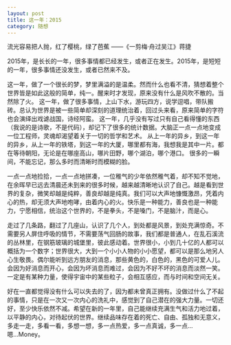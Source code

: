 ```yaml
---
layout: post
title: 这一年：2015
category: 随想
---
```

流光容易把人抛，红了樱桃，绿了芭蕉 ——《一剪梅·舟过吴江》蒋捷

2015年，是长长的一年，很多事情都已经发生，或者正在发生。2015年，是短短的一年，很多事情还没发生，或者已然来不及。

这一年，做了一个很长的梦，梦里满溢的是温柔。然而什么也看不清，猜想着整个世界皆是如此这般的简单，纯一。醒来时才发现，原来没有什么是风吹不散的。当然除了火。
这一年，做了很多事情，上山下水，游玩四方，说学逗唱，带队搬砖。总认为世界是被一些简单却深刻的道理统治着，回过头来看，原来简单的字符也会演绎出戏谑战国，诗经阿蛮。
这一年，几乎没有写过只有自己看得懂的东西（我说的是诗歌，不是代码），却记下了很多的统计数据。大脑正一点一点地变成一位工程师，灵魂却渴望着关于一切的哲学和艺术。
从上一年的异乡，到这一年的异乡，从上一年的铁塔，到这一年的大厦，哪里都有海，我想我是其中一片。都在等待朝阳，无论是在哪座高山，哪片田野，哪个湖泊，哪个港口。
很多的一瞬间，不能忘记，那么多时而清晰时而模糊的脸。

一点一点地捡拾，一点一点地拼凑，一位稚气的少年依然稚气着，却不知不觉地，在余晖早已远去清晨还未到来的很多时候，越来越清晰地认识了自己。越是看到世界的复杂，微笑却越是纯粹，善良却越是纯真。我们可以大声地慷慨激昂，凭着内心的热，却无须大声地咆哮，由着内心的火。快乐是一种能力，善良也是一种能力，宁愿相信，统治这个世界的，不是拳头，不是嗓门，不是脑汁，而是心。

走过了几条路，翻过了几座山，认识了几个人，到处都是风景，到处充满惊奇。不需要另人屏住呼吸的情节，不需要荡气回肠的故事，我们都是普通人，在乱石溪流的丛林里，在钢筋玻璃的城堡里，彼此感动着。世界很小，小到几十亿的人都可以概括为一个数字；世界很大，大到一个小小人物的小小愿望，都可以是那么地另人心生敬畏。偶尔能听到远方朋友的消息，那些黄色的，白色的，黑色的可爱人儿。会因为好消息而开心，会因为坏消息而难过，会因为不好不坏的消息而淡然一笑。一定是有某种力量，使得宇宙中的某些粒子，会相互感应，而与时间和空间无关。

好在一直都觉得没有什么可以失去的了，因为都未曾真正拥有。没做过什么了不起的事情，只是在一次又一次内心的洗礼中，感觉到了自己潜在的强大力量。一切还好，至少快乐依然不减。希望在新的一年里，自己能继续充满生气和活力地过着，以平静的内心，对待起伏的世界。继续品味存在着的死亡、自由、孤独和无意义，多走一走，多看一看，多想一想，多一点热爱，多一点真诚，多一点...嗯...Money。
